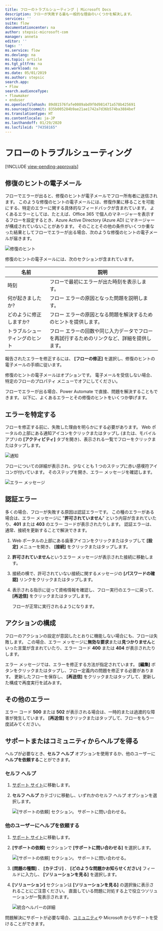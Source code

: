 ```yaml
---
title: フローのトラブルシューティング | Microsoft Docs
description: フローが失敗する最も一般的な理由のいくつかを解決します。
services: ''
suite: flow
documentationcenter: na
author: stepsic-microsoft-com
manager: anneta
editor: ''
tags: ''
ms.service: flow
ms.devlang: na
ms.topic: article
ms.tgt_pltfrm: na
ms.workload: na
ms.date: 05/01/2019
ms.author: stepsic
search.app:
- Flow
search.audienceType:
- flowmaker
- enduser
ms.openlocfilehash: 89d81576fafe0089abd9f0d981471a578b425691
ms.sourcegitcommit: 835b005284b9ae21ae1742a7d36b574ba3884bef
ms.translationtype: HT
ms.contentlocale: ja-JP
ms.lasthandoff: 01/29/2020
ms.locfileid: "74358165"
---
```

# <a name="troubleshooting-a-flow"></a>フローのトラブルシューティング
[!INCLUDE [view-pending-approvals](includes/cc-rebrand.md)]

## <a name="repair-tips-in-email"></a>修復のヒントの電子メール

フローでエラーが出ると、修復のヒントが電子メールでフロー所有者に送信されます。 このような修復のヒントの電子メールには、修復作業に移ることを可能にする、特定のエラーに関する具体的なフィードバックが含まれています。 よくあるエラーとしては、たとえば、Office 365 で個人のマネージャーを表示するフローを設定するとき、Azure Active Directory (Azure AD) にマネージャーが構成されていないことがあります。 そのこととその他の条件がいくつか重なった結果としてフローでエラーが出る場合、次のような修復のヒントの電子メールが届きます。

![修復のヒント](media/fix-flow-failures/repair-tips-email.png)

修復のヒントの電子メールには、次のセクションが含まれています。

名前|説明
---|---
時刻|フローで最初にエラーが出た時刻を表示します。
何が起きましたか?|フロー エラーの原因となった問題を説明します。
どのように修正しますか?|フロー エラーの原因となる問題を解決するためのヒントを提供します。
トラブルシューティングのヒント|フロー エラーの回数や同じ入力データでフローを再試行するためのリンクなど、詳細を提供します。

報告されたエラーを修正するには、 **[フローの修正]** を選択し、修復のヒントの電子メールの手順に従います。

修復のヒントの電子メールはオプションです。 電子メールを受信しない場合、特定のフローのプロパティ メニューでオフにしてください。

フローでエラーが出る場合、Power Automate で直接、問題を解決することもできます。  以下に、よくあるエラーとその修復のヒントをいくつか挙げます。

## <a name="identify-the-error"></a>エラーを特定する
フローを修正する前に、失敗した理由を明らかにする必要があります。 Web ポータルの上部にある通知アイコンをクリックまたはタップし (または、モバイル アプリの **[アクティビティ]** タブを開き)、表示される一覧でフローをクリックまたはタップします。

![通知](./media/fix-flow-failures/notifications-toolbar.png)

フローについての詳細が表示され、少なくとも 1 つのステップに赤い感嘆符アイコンが付いています。 そのステップを開き、エラー メッセージを確認します。

![エラー メッセージ](./media/fix-flow-failures/flow-run-failure.png)


## <a name="authentication-failures"></a>認証エラー
多くの場合、フローが失敗する原因は認証エラーです。 この種のエラーがある場合は、エラー メッセージに "**許可されていません**" という内容が含まれていたり、**401** または **403** のエラー コードが表示されたりします。 認証エラーは、通常、接続を更新することで解決できます。

1. Web ポータルの上部にある歯車アイコンをクリックまたはタップして **[設定]** メニューを開き、 **[接続]** をクリックまたはタップします。
2. **許可されていません**というエラー メッセージが表示された接続に移動します。
3. 接続の横で、許可されていない接続に関するメッセージの **[パスワードの確認]** リンクをクリックまたはタップします。
4. 表示される指示に従って資格情報を確認し、フロー実行のエラーに戻って、 **[再送信]** をクリックまたはタップします。
   
    フローが正常に実行されるようになります。

## <a name="action-configuration"></a>アクションの構成
フローのアクションの設定が意図したとおりに機能しない場合にも、フローは失敗します。 この場合、エラー メッセージに**無効な要求**または**見つかりません**といった言葉が含まれていたり、エラー コード **400** または **404** が表示されたりします。

エラー メッセージでは、エラーを修正する方法が指定されています。 **[編集]** ボタンをクリックまたはタップし、フロー定義内の問題を修正する必要があります。 更新したフローを保存し、 **[再送信]** をクリックまたはタップして、更新した構成で再度実行を試みます。

## <a name="other-failures"></a>その他のエラー
エラー コード **500** または **502** が表示される場合は、一時的または過渡的な障害が発生しています。 **[再送信]** をクリックまたはタップして、フローをもう一度試みてください。

## <a name="getting-help-from-support-or-the-community"></a>サポートまたはコミュニティからヘルプを得る

ヘルプが必要なとき、**セルフ ヘルプ** オプションを使用するか、他のユーザーに**ヘルプを依頼する**ことができます。

### <a name="self-help"></a>セルフ ヘルプ 

1. [サポート サイト](https://flow.microsoft.com/support/)に移動します。
1. **セルフ ヘルプ** カテゴリに移動し、いずれかのセルフ ヘルプ オプションを選択します。

    ![[サポートの依頼] セクション。 サポートに問い合わせる。](media/fix-flow-failures/self-help-section.png)
### <a name="ask-for-help-from-others"></a>他のユーザーにヘルプを依頼する

1. [サポート サイト](https://flow.microsoft.com/support/)に移動します。
1. **[サポートの依頼]** セクションで **[サポートに問い合わせる]** を選択します。
    
    ![[サポートの依頼] セクション。 サポートに問い合わせる。](media/fix-flow-failures/ask-for-help.png)

1. **[問題の種類]** 、 **[カテゴリ]** 、 **[どのような問題かお知らせください]** フィールドに入力し、 **[ソリューションを見る]** を選択します。 

1. **[ソリューション]** セクションは **[ソリューションを見る]** の選択後に表示されることにご注意ください。 直面している問題に対処する上で役立つソリューションが一覧表示されます。 

    ![統合ヘルパーの詳細](media/fix-flow-failures/integrated-helper-details.png)

問題解決にサポートが必要な場合、[コミュニティ](https://go.microsoft.com/fwlink/?LinkID=787467)や Microsoft からサポートを受けることができます。 

